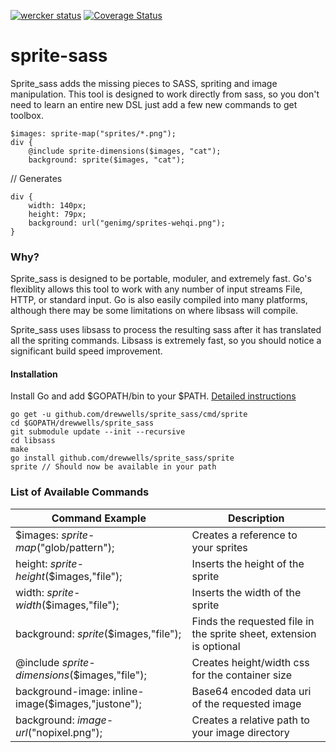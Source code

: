 [![wercker status](https://app.wercker.com/status/0e2b532c6e35225334fdeeac0cbb7831/m/master "wercker status")](https://app.wercker.com/project/bykey/0e2b532c6e35225334fdeeac0cbb7831)
[![Coverage Status](https://img.shields.io/coveralls/drewwells/sprite_sass.svg)](https://coveralls.io/r/drewwells/sprite_sass?branch=master)

sprite-sass
===========

Sprite_sass adds the missing pieces to SASS, spriting and image manipulation.  This tool is designed to work directly from sass, so you don't need to learn an entire new DSL just add a few new commands to get toolbox.

```
$images: sprite-map("sprites/*.png");
div {
	@include sprite-dimensions($images, "cat");
	background: sprite($images, "cat");
```
// Generates
```
div {
	width: 140px;
	height: 79px;
	background: url("genimg/sprites-wehqi.png");
}
```
### Why?
Sprite_sass is designed to be portable, moduler, and extremely fast.  Go's flexiblity allows this tool to work with any number of input streams File, HTTP, or standard input.  Go is also easily compiled into many platforms, although there may be some limitations on where libsass will compile.

Sprite_sass uses libsass to process the resulting sass after it has translated all the spriting commands.  Libsass is extremely fast, so you should notice a significant build speed improvement.

#### Installation
Install Go and add $GOPATH/bin to your $PATH. [Detailed instructions](https://golang.org/doc/install)

```
go get -u github.com/drewwells/sprite_sass/cmd/sprite
cd $GOPATH/drewwells/sprite_sass
git submodule update --init --recursive
cd libsass
make
go install github.com/drewwells/sprite_sass/sprite
sprite // Should now be available in your path
```

### List of Available Commands
|Command Example|Description|
|-------------------------------------------------------------------|-------------------------------------------------|
|$images: *sprite-map*("glob/pattern");|Creates a reference to your sprites|
|height: *sprite-height*($images,"file");|Inserts the height of the sprite|
|width: *sprite-width*($images,"file");|Inserts the width of the sprite|
|background: *sprite*($images,"file");|Finds the requested file in the sprite sheet, extension is optional|
|@include *sprite-dimensions*($images,"file");|Creates height/width css for the container size|
|background-image: inline-image($images,"justone");|Base64 encoded data uri of the requested image|
|background: *image-url*("nopixel.png");|Creates a relative path to your image directory|
